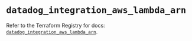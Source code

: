 # `datadog_integration_aws_lambda_arn`

Refer to the Terraform Registry for docs: [`datadog_integration_aws_lambda_arn`](https://registry.terraform.io/providers/datadog/datadog/3.42.0/docs/resources/integration_aws_lambda_arn).
